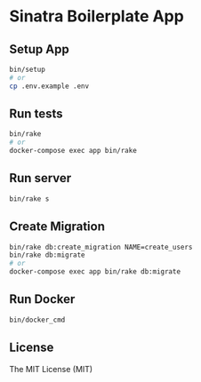 # Sinatra Boilerplate App

## Setup App

```bash
bin/setup
# or
cp .env.example .env
```

## Run tests

```bash
bin/rake
# or
docker-compose exec app bin/rake
```

## Run server

```bash
bin/rake s
```

## Create Migration

```bash
bin/rake db:create_migration NAME=create_users
bin/rake db:migrate
# or
docker-compose exec app bin/rake db:migrate
```

## Run Docker

```sh
bin/docker_cmd
```

## License

The MIT License (MIT)
